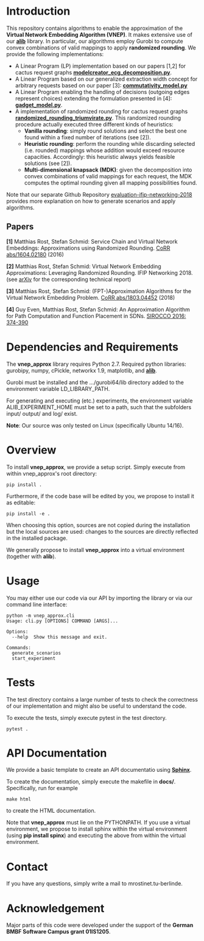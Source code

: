 
# Introduction

This repository contains algorithms to enable the approximation of the **Virtual Network Embedding Algorithm (VNEP)**.
It makes extensive use of our **[alib](https://github.com/vnep-approx/alib)** library. In particular, our algorithms employ
Gurobi to compute convex combinations of valid mappings to apply **randomized rounding**. We provide the following implementations: 
- A Linear Program (LP) implementation based on our papers [1,2] for cactus request graphs 
**[modelcreator_ecg_decomposition.py](vnep_approx/modelcreator_ecg_decomposition.py)**.
- A Linear Program based on our generalized extraction width concept for arbitrary requests based on our paper [3]: 
**[commutativity_model.py](vnep_approx/commutativity_model.py)**
- A Linear Program enabling the handling of decisions (outgoing edges represent choices) extending the formulation presented in [4]: **[gadget_model.py](vnep_approx/gadget_model.py)**.
- A implementation of randomized rounding for cactus request graphs **[randomized_rounding_triumvirate.py](vnep_approx/randomized_rounding_triumvirate.py)**. 
This randomized rounding procedure actually executed three different kinds of heuristics:
  - **Vanilla rounding**: simply round solutions and select the best one found within a fixed number of iterations (see [2]).
  - **Heuristic rounding**: perform the rounding while discarding selected (i.e. rounded) mappings whose addition would 
  exceed resource capacities. Accordingly: this heuristic always yields feasible solutions (see [2]).
  - **Multi-dimensional knapsack (MDK)**: given the decomposition into convex combinations of valid mappings for each request,
  the MDK computes the optimal rounding given all mapping possibilities found.
  
Note that our separate Github Repository [evaluation-ifip-networking-2018](https://github.com/vnep-approx/evaluation-ifip-networking-2018)
provides more explanation on how to generate scenarios and apply algorithms. 

## Papers

**[1]** Matthias Rost, Stefan Schmid: Service Chain and Virtual Network Embeddings: Approximations using Randomized Rounding. [CoRR abs/1604.02180](https://arxiv.org/abs/1604.02180) (2016)

**[2]** Matthias Rost, Stefan Schmid: Virtual Network Embedding Approximations: Leveraging Randomized Rounding. IFIP Networking 2018. (see [arXiv](https://arxiv.org/abs/1803.03622) for the corresponding technical report)

**[3]** Matthias Rost, Stefan Schmid: (FPT-)Approximation Algorithms for the Virtual Network Embedding Problem. [CoRR abs/1803.04452](https://arxiv.org/abs/1803.04452) (2018)

**[4]** Guy Even, Matthias Rost, Stefan Schmid: An Approximation Algorithm for Path Computation and Function Placement in SDNs. [SIROCCO 2016: 374-390](https://link.springer.com/chapter/10.1007%2F978-3-319-48314-6_24)

# Dependencies and Requirements

The **vnep_approx** library requires Python 2.7. Required python libraries: gurobipy, numpy, cPickle, networkx 1.9, matplotlib, and **[alib](https://github.com/vnep-approx/alib)**. 

Gurobi must be installed and the .../gurobi64/lib directory added to the environment variable LD_LIBRARY_PATH.

For generating and executing (etc.) experiments, the environment variable ALIB_EXPERIMENT_HOME must be set to a path,
such that the subfolders input/ output/ and log/ exist.

**Note**: Our source was only tested on Linux (specifically Ubuntu 14/16).  

# Overview

To install **vnep_approx**, we provide a setup script. Simply execute from within vnep_approx's root directory: 

```
pip install .
```

Furthermore, if the code base will be edited by you, we propose to install it as editable:
```
pip install -e .
```
When choosing this option, sources are not copied during the installation but the local sources are used: changes to
the sources are directly reflected in the installed package.

We generally propose to install **vnep_approx** into a virtual environment (together with **alib**).

# Usage

You may either use our code via our API by importing the library or via our command line interface:

```
python -m vnep_approx.cli
Usage: cli.py [OPTIONS] COMMAND [ARGS]...

Options:
  --help  Show this message and exit.

Commands:
  generate_scenarios
  start_experiment
```

# Tests


The test directory contains a large number of tests to check the correctness of our implementation and might also be useful
to understand the code. 

To execute the tests, simply execute pytest in the test directory.

```
pytest .
```

# API Documentation

We provide a basic template to create an API documentatio using **[Sphinx](http://www.sphinx-doc.org)**. 

To create the documentation, simply execute the makefile in **docs/**. Specifically, run for example

```
make html
```

to create the HTML documentation.

Note that **vnep_approx** must lie on the PYTHONPATH. If you use a virtual environment, we propose to install sphinx within the
virtual environment (using **pip install spinx**) and executing the above from within the virtual environment. 

# Contact

If you have any questions, simply write a mail to mrost<AT>inet.tu-berlin<DOT>de.

# Acknowledgement

Major parts of this code were developed under the support of the **German BMBF Software
Campus grant 01IS1205**.